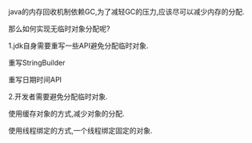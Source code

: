java的内存回收机制依赖GC,为了减轻GC的压力,应该尽可以减少内存的分配.

那么如何实现无临时对象分配呢?

1.jdk自身需要重写一些API避免分配临时对象.

重写StringBuilder

重写日期时间API

2.开发者需要避免分配临时对象.

使用缓存对象的方式,减少对象的分配.

使用线程绑定的方式,一个线程绑定固定的对象.
